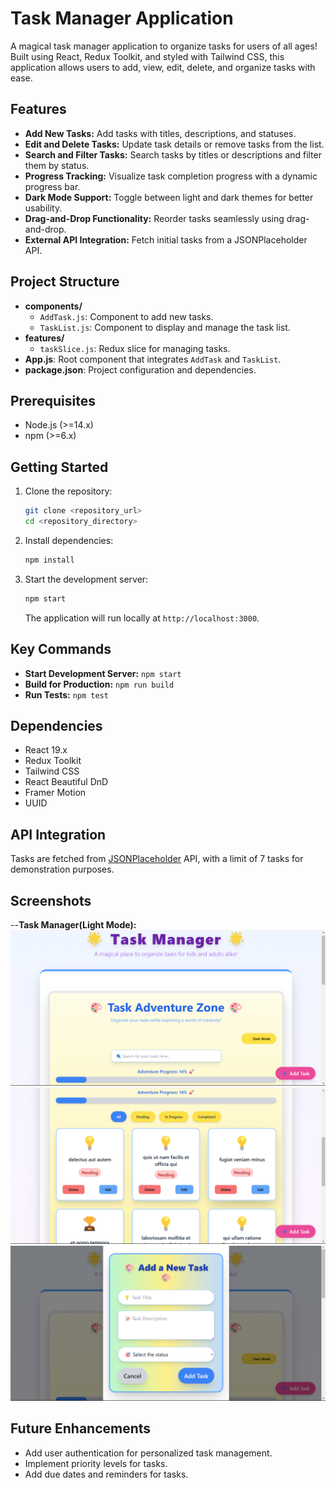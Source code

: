 # Task Manager Application

A magical task manager application to organize tasks for users of all ages! Built using React, Redux Toolkit, and styled with Tailwind CSS, this application allows users to add, view, edit, delete, and organize tasks with ease.

## Features

- **Add New Tasks:** Add tasks with titles, descriptions, and statuses.
- **Edit and Delete Tasks:** Update task details or remove tasks from the list.
- **Search and Filter Tasks:** Search tasks by titles or descriptions and filter them by status.
- **Progress Tracking:** Visualize task completion progress with a dynamic progress bar.
- **Dark Mode Support:** Toggle between light and dark themes for better usability.
- **Drag-and-Drop Functionality:** Reorder tasks seamlessly using drag-and-drop.
- **External API Integration:** Fetch initial tasks from a JSONPlaceholder API.

## Project Structure

- **components/**
  - `AddTask.js`: Component to add new tasks.
  - `TaskList.js`: Component to display and manage the task list.
- **features/**
  - `taskSlice.js`: Redux slice for managing tasks.
- **App.js**: Root component that integrates `AddTask` and `TaskList`.
- **package.json**: Project configuration and dependencies.

## Prerequisites

- Node.js (>=14.x)
- npm (>=6.x)

## Getting Started

1. Clone the repository:

   ```bash
   git clone <repository_url>
   cd <repository_directory>
   ```

2. Install dependencies:

   ```bash
   npm install
   ```

3. Start the development server:

   ```bash
   npm start
   ```

   The application will run locally at `http://localhost:3000`.

## Key Commands

- **Start Development Server:** `npm start`
- **Build for Production:** `npm run build`
- **Run Tests:** `npm test`

## Dependencies

- React 19.x
- Redux Toolkit
- Tailwind CSS
- React Beautiful DnD
- Framer Motion
- UUID

## API Integration

Tasks are fetched from [JSONPlaceholder](https://jsonplaceholder.typicode.com/) API, with a limit of 7 tasks for demonstration purposes.

## Screenshots

--**Task Manager(Light Mode):**  
![Header Section](https://raw.githubusercontent.com/ShivamDubey20/taskMangaer/be6a804f0374b9bd7be207c411e7ef58b12de5d3/Screenshot%20(50).png)
![Task Manager Section](https://github.com/ShivamDubey20/taskMangaer/blob/main/Screenshot%20(51).png?raw=true)
![Add Task Section](https://github.com/ShivamDubey20/taskMangaer/blob/main/Screenshot%20(54).png?raw=true)


## Future Enhancements

- Add user authentication for personalized task management.
- Implement priority levels for tasks.
- Add due dates and reminders for tasks.

